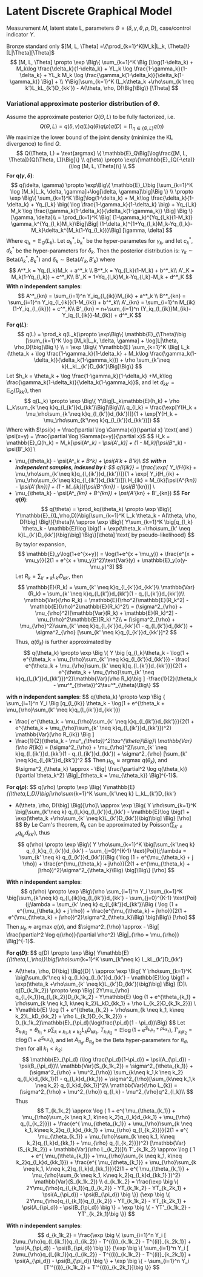 # Latent Discrete Graphical Model

Measurement $M$, latent state L, parameters  $\Theta = (\delta, \gamma, \theta, \rho, D)$, case/control indicator $Y$.

Bronze standard only  $[M, L, \Theta] =\{\prod_{k=1}^K[M_k|L_k, \Theta]\} [L|\Theta][\Theta]$
$$
[M, L, \Theta] \propto \exp \Big\{ \sum_{k=1}^K \Big [\log(1-\delta_k) + M_k\log \frac{\delta_k}{1-\delta_k} + YL_k \log \frac{1-\gamma_k}{1-\delta_k} + YL_k M_k \log \frac{\gamma_k(1-\delta_k)}{\delta_k(1-\gamma_k)} \Big] + \\
Y\Big[\sum_{k=1}^K (L_k\theta_k +\rho\sum_{k \neq k'}L_kL_{k'}D_{kk'}) - A(\theta, \rho, D)\Big]\Big\} [\Theta]
$$

### Variational approximate posterior distribution of $\Theta$.

Assume the approximate posterior $Q(\Theta, L)$ to be fully factorized, i.e.
$$
Q(\Theta, L) = q(\delta, \gamma)q(L)q(\theta)q(\rho)q(D) = \prod_{\eta \in \{\Theta, L\}}q(\eta)
$$
We maximize the lower bound of the joint density (minimize the KL divergence) to find $Q$.
$$
Q(\Theta, L) = \text{argmax} \{ \mathbb{E}_Q\Big[\log\frac{[M, L, \Theta]}{Q(\Theta, L)}\Big]\} \\
q(\eta) \propto \exp\{\mathbb{E}_{Q(-\eta)}(\log [M, L, \Theta])\} \\
$$
__For q$(\gamma, \delta)$__:
$$
q(\delta, \gamma) \propto \exp\Big\{ \mathbb{E}_L\big [\sum_{k=1}^K \log [M_k|L_k, \delta, \gamma]+\log[\delta, \gamma]\big]\Big \} \\
\propto \exp \Big\{ \sum_{k=1}^K \Big[\log(1-\delta_k) + M_k\log \frac{\delta_k}{1-\delta_k} +
Yq_{l_k} \big( \log \frac{1-\gamma_k}{1-\delta_k} \big) +
Yq_{l_k} M_k \log \frac{\gamma_k(1-\delta_k)}{\delta_k(1-\gamma_k)} \Big] \Big \}[\gamma, \delta]\\
= \prod_{k=1}^K \Big[ (1-\gamma_k)^{Yq_{l_k}(1-M_k)} \gamma_k^{Yq_{l_k}M_k}\Big]\Big[ (1-\delta_k)^{1+Yq_{l_k}M_k-Yq_{l_k}-M_k}\delta_k^{M_k(1-Yq_{l_k})}\Big] [\gamma, \delta]
$$
Where $q_{l_k} = \mathbb{E}_Q(L_k)$. Let $a_{k}^*,b_{k}^*$ be the hyper-parametes for $\gamma_k$, and let $c^*_k,d^*_k$ be the hyper-parameters for $\delta_k$. Then the posterior distribution is: $\gamma_k \sim \text{Beta}(A^*_k, B^*_k)$ and $\delta_k \sim \text{Beta}(A'_k, B'_k)$ where
$$
A^*_k = Yq_{l_k}M_k + a^*_k \\
B^*_k = Yq_{l_k}(1-M_k) + b^*_k\\
A'_K = M_k(1-Yq_{l_k}) + c^*_K\\
B'_K = 1+Yq_{l_k}M_k-Yq_{l_k}-M_k + d^*_K
$$
**With $n$ independent samples**:
$$
A^*_{kn} = \sum_{i=1}^n Y_iq_{l_{ik}}M_{ik} + a^*_k \\
B^*_{kn} = \sum_{i=1}^n Y_iq_{l_{ik}}(1-M_{ik}) + b^*_k\\
A'_{kn} = \sum_{i=1}^n M_{ik}(1-Y_iq_{l_{ik}}) + c^*_K\\
B'_{kn} = n+\sum_{i=1}^n (Y_iq_{l_{ik}}M_{ik}-Y_iq_{l_{ik}}-M_{ik}) + d^*_K
$$
__For $q(L)$__:
$$
q(L) = \prod_k q(L_k)\propto \exp\Big\{ \mathbb{E}_{\Theta}\big [\sum_{k=1}^K \log [M_k|L_k, \delta, \gamma] +
\log[L|\theta, \rho,D]\big]\Big \} \\
= \exp \Big\{ Y\mathbb{E} \sum_{k=1}^K \Big[ L_k (\theta_k + \log \frac{1-\gamma_k}{1-\delta_k} +
M_k\log \frac{\gamma_k(1-\delta_k)}{\delta_k(1-\gamma_k)}) + \rho \sum_{k'\neq k}L_kL_{k'}D_{kk'}\Big]\Big\}
$$
Let $h_k = \theta_k + \log \frac{1-\gamma_k}{1-\delta_k} +M_k\log \frac{\gamma_k(1-\delta_k)}{\delta_k(1-\gamma_k)}$, and let $d_{kk'} = \mathbb{E}_Q(D_{kk'})$, then
$$
q(L_k) \propto \exp \Big\{ Y\Big[L_k\mathbb{E}(h_k) + \rho L_k\sum_{k'\neq k}q_{l_{k'}}d_{kk'}\Big]\Big\}\\
q_{l_k} = \frac{\exp[Y(H_k + \mu_\rho\sum_{k'\neq k}q_{l_{k'}}d_{kk'})]}{1 + \exp[Y(H_k + \mu_\rho\sum_{k'\neq k}q_{l_{k'}}d_{kk'})]}
$$
Where with $\psi(x) = \frac{\partial \log \Gamma(x)}{\partial x} \text{ and } \psi(x+y) = \frac{\partial \log \Gamma(x+y)}{\partial x}$
$$
H_k = \mathbb{E}_Q(h_k) =  M_k[\psi(A^*_k) - \psi(A'_k)] + (1 - M_k)[\psi(B^*_k) - \psi(B'_k)] \\
+ \mu_{\theta_k} - \psi(A^*_k + B^*_k) + \psi(A'_k + B'_k)\\
$$
**with $n$ independent samples, indexed by $i$**:
$$
q_{l_{ik}} = \frac{\exp[ Y_i(H_{ik} + \mu_\rho\sum_{k'\neq k}q_{l_{ik'}}d_{kk'})]}{1 +
\exp[ Y_i(H_{ik} + \mu_\rho\sum_{k'\neq k}q_{l_{ik'}}d_{kk'})]}\\
H_{ik} =  M_{ik}[\psi(A^*_{kn}) - \psi(A'_{kn})] + (1 - M_{ik})[\psi(B^*_{kn}) - \psi(B'_{kn})] \\
+ \mu_{\theta_k} - \psi(A^*_{kn} + B^*_{kn}) + \psi(A'_{kn} + B'_{kn})
$$
__For $q(\theta)$__:
$$
q(\theta) = \prod_kq(\theta_k) \propto \exp \Big\{ Y\mathbb{E}_{(L,\rho,D)}\big[\sum_{k=1}^K L_k \theta_k - A(\theta, \rho, D)\big] \Big\}[\theta]\\
\approx \exp \Big\{ Y\sum_{k=1}^K \big[q_{l_k} \theta_k -
\mathbb{E}\log \big(1 + \exp(\theta_k +\rho\sum_{k' \neq k}L_{k'}D_{kk'})\big)\big] \Big\}[\theta] 
\text{ by pseudo-likelihood}
$$
By taylor expansion, 
$$
\mathbb{E}_y\log(1+e^{x+y}) = \log(1+e^{x + \mu_y}) +
\frac{e^{x + \mu_y}}{2(1 + e^{x + \mu_y})^2}\text{Var}(y) + \mathbb{E}_y[o(y-\mu_y)^3]
$$
Let $R_k = \sum_{k' \neq k}L_{k'}D_{kk'}$, then 
$$
\mathbb{E}(R_k) = \sum_{k' \neq k}q_{l_{k'}}d_{kk'}\\
\mathbb{Var}(R_k) = \sum_{k' \neq k}q_{l_{k'}}d_{kk'}(1 - q_{l_{k'}}d_{kk'})\\
\mathbb{Var}(\rho R_k) = \mathbb{E}(\rho^2)\mathbb{E}(R_k^2) - \mathbb{E}(\rho)^2\mathbb{E}(R_k)^2\\
= (\sigma^2_{\rho} +  \mu_{\rho}^2)[\mathbb{Var}(R_k)  +  \mathbb{E}(R_k)^2] - \mu_{\rho}^2\mathbb{E}(R_k) ^2\\
= (\sigma^2_{\rho} +  \mu_{\rho}^2)\sum_{k' \neq k}q_{l_{k'}}d_{kk'}(1 - q_{l_{k'}}d_{kk'}) +
\sigma^2_{\rho} [\sum_{k' \neq k}q_{l_{k'}}d_{kk'}]^2
$$
Thus, $q(\theta_k)$ is further approximated by
$$
q(\theta_k) \propto \exp \Big \{ Y \big [q_{l_k}\theta_k - \log(1 + e^{\theta_k + \mu_{\rho}\sum_{k' \neq k}q_{l_{k'}}d_{kk'}}) - 
\frac{ e^{\theta_k + \mu_{\rho}\sum_{k' \neq k}q_{l_{k'}}d_{kk'}}}{2(1 + e^{\theta_k + \mu_{\rho}\sum_{k' \neq k}q_{l_{k'}}d_{kk'}})^2}\mathbb{Var}(\rho R_k)\big ] -\frac{1}{2}(\theta_k - \mu^*_{\theta})^2\tau^*_{\theta}\Big\}
$$


**with $n$ independent samples**:
$$
q(\theta_k) \propto \exp \Big \{ \sum_{i=1}^n Y_i \Big [q_{l_{ik}} \theta_k - 
\log(1 + e^{\theta_k + \mu_{\rho}\sum_{k' \neq k}q_{l_{ik'}}d_{kk'}}) 
- \frac{ e^{\theta_k + \mu_{\rho}\sum_{k' \neq k}q_{l_{ik'}}d_{kk'}}}{2(1 + e^{\theta_k + 
\mu_{\rho}\sum_{k' \neq k}q_{l_{ik'}}d_{kk'}})^2} \mathbb{Var}(\rho R_{ik}) \Big ]
- \frac{1}{2}(\theta_k - \mu^*_{\theta})^2\tau^*_{\theta}\Big\}\\
\mathbb{Var}(\rho R_{ik}) = (\sigma^2_{\rho} +  \mu_{\rho}^2)\sum_{k' \neq k}q_{l_{ik'}}d_{kk'}(1 - q_{l_{ik'}}d_{kk'}) +
\sigma^2_{\rho} [\sum_{k' \neq k}q_{l_{ik'}}d_{kk'}]^2
$$
Then $\mu_{\theta_k} \approx \text{argmax}\ q(\theta_k)$, and $\sigma^2_{\theta_k} \approx - \Big[ \frac{\partial^2 \log q(\theta_k)}{\partial \theta_k^2} \Big|_{\theta_k = \mu_{\theta_k}} \Big]^{-1}$.



__For $q(\rho)$__:
$$
q(\rho) \propto \exp \Big\{ Y\mathbb{E}_{(\theta,L,D)}\big[\rho\sum_{k=1}^K \sum_{k'\neq k} L_kL_{k'}D_{kk'}
- A(\theta, \rho, D)\big] \Big\}[\rho]\\
\approx  \exp \Big\{ Y \rho\sum_{k=1}^K \big[\sum_{k'\neq k} q_{l_k}q_{l_{k'}}d_{kk'} -
\mathbb{E}\log \big(1 + \exp(\theta_k +\rho\sum_{k' \neq k}L_{k'}D_{kk'})\big)\big] \Big\} [\rho]
$$
By Le Cam's theorem, $R_k$ can be approximated by Poisson$(\sum_{k' \neq k} q_{l_{k'}}d_{kk'})$, thus
$$
q(\rho) \propto \exp \Big\{ Y \rho\sum_{k=1}^K \big[\sum_{k'\neq k} q_{l_k}q_{l_{k'}}d_{kk'} -
\sum_{j=0}^{K-1} \text{Poi}(j;\lambda = \sum_{k' \neq k} q_{l_{k'}}d_{kk'})\Big ( \log (1 + e^{\mu_{\theta_k} + j \rho}) +
\frac{e^{\mu_{\theta_k} + j\rho}}{2(1 + e^{\mu_{\theta_k} + j\rho})^2}\sigma^2_{\theta_k}\Big) \big]\Big\} [\rho]
$$


**With $n$ independent samples**:
$$
q(\rho) \propto \exp \Big\{\rho \sum_{i=1}^n Y_i \sum_{k=1}^K \big[\sum_{k'\neq k} q_{l_{ik}}q_{l_{ik'}}d_{kk'} -
\sum_{j=0}^{K-1} \text{Poi}(j;\lambda = \sum_{k' \neq k} q_{l_{ik'}}d_{kk'})\Big ( \log (1 + e^{\mu_{\theta_k} + j \rho}) +
\frac{e^{\mu_{\theta_k} + j\rho}}{2(1 + e^{\mu_{\theta_k} + j\rho})^2}\sigma^2_{\theta_k}\Big) \big]\Big\} [\rho]
$$
Then $\mu_{\rho} \approx \text{argmax}\ q(\rho)$, and $\sigma^2_{\rho} \approx - \Big[ \frac{\partial^2 \log q(\rho)}{\partial \rho^2} \Big|_{\rho = \mu_{\rho}} \Big]^{-1}$.



__For $q(D)$__:
$$
q(D) \propto \exp \Big\{ Y\mathbb{E}_{(\theta,L,\rho)}\big[\rho\sum_{k=1}^K \sum_{k'\neq k} L_kL_{k'}D_{kk'}
- A(\theta, \rho, D)\big] \Big\}[D] \\
\approx  \exp \Big\{ Y \rho\sum_{k=1}^K \big[\sum_{k'\neq k} q_{l_k}q_{l_{k'}}d_{kk'} -
\mathbb{E}\log \big(1 + \exp(\theta_k +\rho\sum_{k' \neq k}L_{k'}D_{kk'})\big)\big] \Big\} [D]\\
q(D_{k_1k_2}) \propto \exp \Big\{ 2Y\mu_{\rho} q_{l_{k_1}}q_{l_{k_2}}D_{k_1k_2} -
Y\mathbb{E} \log (1 + e^{\theta_{k_1} + \rho\sum_{k \neq k_1, k\neq k_2}L_kD_{kk_1} + \rho L_{k_2}D_{k_1k_2}}) \\
- Y\mathbb{E} \log (1 + e^{\theta_{k_2} + \rho\sum_{k \neq k_1, k\neq k_2}L_kD_{kk_2} + \rho L_{k_1}D_{k_1k_2}}) +
D_{k_1k_2}\mathbb{E}_{\pi_d}(\log\frac{\pi_d}{1 - \pi_d})\Big\}
$$
Let $S_{k_1k_2} = \theta_{k_1} + \rho\sum_{k \neq k_1, k\neq k_2}L_kD_{kk_1}$, $T_{k_1k_2} = \mathbb{E} \log ( 1 + e^{S_{k_1k_2} + \rho L_{k_2}}), T'_{k_1k_2} = \mathbb{E} \log ( 1 + e^{S_{k_1k_2}})$, and let $A_{\pi_d}, B_{\pi_d}$ be the Beta hyper-parameters for $\pi_d$, then for all $k_1 < k_2$:
$$
\mathbb{E}_{\pi_d} (\log \frac{\pi_d}{1-\pi_d}) = \psi(A_{\pi_d}) - \psi(B_{\pi_d})\\
\mathbb{Var}(S_{k_1k_2}) = \sigma^2_{\theta_{k_1}} + (\sigma^2_{\rho} + \mu^2_{\rho})
\sum_{k\neq k_1,k \neq k_2} q_{l_k}d_{kk_1}(1 - q_{l_k}d_{kk_1}) +
\sigma^2_{\rho}[\sum_{k\neq k_1,k \neq k_2} q_{l_k}d_{kk_1}]^2\\
\mathbb{Var}(\rho L_{k}) =  (\sigma^2_{\rho} + \mu^2_{\rho}) q_{l_k} - \mu^2_{\rho}q^2_{l_k}\\
$$
Thus
$$
T_{k_1k_2} \approx \log ( 1 + e^{ \mu_{\theta_{k_1}} + \mu_{\rho}\sum_{k \neq k_1, k\neq k_2}q_{l_k}d_{kk_1} +
\mu_{\rho} q_{l_{k_2}}}) + \frac{e^{ \mu_{\theta_{k_1}} + \mu_{\rho}\sum_{k \neq k_1, k\neq k_2}q_{l_k}d_{kk_1} +
\mu_{\rho} q_{l_{k_2}}}}{2(1 + e^{ \mu_{\theta_{k_1}} + \mu_{\rho}\sum_{k \neq k_1, k\neq k_2}q_{l_k}d_{kk_1} +
\mu_{\rho} q_{l_{k_2}}})^2} [\mathbb{Var}(S_{k_1k_2}) + \mathbb{Var}(\rho L_{k_2})]\\
T'_{k_1k_2} \approx \log ( 1 + e^{ \mu_{\theta_{k_1}} + \mu_{\rho}\sum_{k \neq k_1, k\neq k_2}q_{l_k}d_{kk_1}}) +
\frac{e^{ \mu_{\theta_{k_1}} + \mu_{\rho}\sum_{k \neq k_1, k\neq k_2}q_{l_k}d_{kk_1}}}{2(1 + e^{ \mu_{\theta_{k_1}} +
\mu_{\rho}\sum_{k \neq k_1, k\neq k_2}q_{l_k}d_{kk_1} })^2} \mathbb{Var}(S_{k_1k_2}) \\
d_{k_1k_2} = \frac{\exp \big \{ 2Y\mu_{\rho}q_{l_{k_1}}q_{l_{k_2}} - YT_{k_1k_2} -
YT_{k_2k_1} + \psi(A_{\pi_d}) - \psi(B_{\pi_d}) \big \}}
{\exp \big \{ 2Y\mu_{\rho}q_{l_{k_1}}q_{l_{k_2}} - YT_{k_1k_2} -
YT_{k_2k_1} + \psi(A_{\pi_d}) - \psi(B_{\pi_d}) \big \} +
\exp \big \{  - YT'_{k_1k_2} - YT'_{k_2k_1}\big \}}
$$


**With $n$ independent samples**:
$$
d_{k_1k_2} = \frac{\exp \big \{ \sum_{i=1}^n Y_i [ 2\mu_{\rho}q_{l_{ik_1}}q_{l_{ik_2}} - T^{(i)}_{k_1k_2} -
T^{(i)}_{k_2k_1}] + \psi(A_{\pi_d}) - \psi(B_{\pi_d}) \big \}}
{\exp \big \{ \sum_{i=1}^n Y_i [ 2\mu_{\rho}q_{l_{ik_1}}q_{l_{ik_2}} - T^{(i)}_{k_1k_2} -
T^{(i)}_{k_2k_1}] + \psi(A_{\pi_d}) - \psi(B_{\pi_d}) \big \} +
\exp \big \{  - \sum_{i=1}^n Y_i [T'^{(i)}_{k_1k_2} + T'^{(i)}_{k_2k_1}]\big \}}
$$








